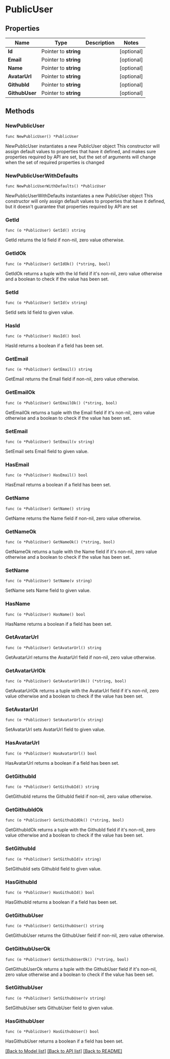 # PublicUser

## Properties

Name | Type | Description | Notes
------------ | ------------- | ------------- | -------------
**Id** | Pointer to **string** |  | [optional] 
**Email** | Pointer to **string** |  | [optional] 
**Name** | Pointer to **string** |  | [optional] 
**AvatarUrl** | Pointer to **string** |  | [optional] 
**GithubId** | Pointer to **string** |  | [optional] 
**GithubUser** | Pointer to **string** |  | [optional] 

## Methods

### NewPublicUser

`func NewPublicUser() *PublicUser`

NewPublicUser instantiates a new PublicUser object
This constructor will assign default values to properties that have it defined,
and makes sure properties required by API are set, but the set of arguments
will change when the set of required properties is changed

### NewPublicUserWithDefaults

`func NewPublicUserWithDefaults() *PublicUser`

NewPublicUserWithDefaults instantiates a new PublicUser object
This constructor will only assign default values to properties that have it defined,
but it doesn't guarantee that properties required by API are set

### GetId

`func (o *PublicUser) GetId() string`

GetId returns the Id field if non-nil, zero value otherwise.

### GetIdOk

`func (o *PublicUser) GetIdOk() (*string, bool)`

GetIdOk returns a tuple with the Id field if it's non-nil, zero value otherwise
and a boolean to check if the value has been set.

### SetId

`func (o *PublicUser) SetId(v string)`

SetId sets Id field to given value.

### HasId

`func (o *PublicUser) HasId() bool`

HasId returns a boolean if a field has been set.

### GetEmail

`func (o *PublicUser) GetEmail() string`

GetEmail returns the Email field if non-nil, zero value otherwise.

### GetEmailOk

`func (o *PublicUser) GetEmailOk() (*string, bool)`

GetEmailOk returns a tuple with the Email field if it's non-nil, zero value otherwise
and a boolean to check if the value has been set.

### SetEmail

`func (o *PublicUser) SetEmail(v string)`

SetEmail sets Email field to given value.

### HasEmail

`func (o *PublicUser) HasEmail() bool`

HasEmail returns a boolean if a field has been set.

### GetName

`func (o *PublicUser) GetName() string`

GetName returns the Name field if non-nil, zero value otherwise.

### GetNameOk

`func (o *PublicUser) GetNameOk() (*string, bool)`

GetNameOk returns a tuple with the Name field if it's non-nil, zero value otherwise
and a boolean to check if the value has been set.

### SetName

`func (o *PublicUser) SetName(v string)`

SetName sets Name field to given value.

### HasName

`func (o *PublicUser) HasName() bool`

HasName returns a boolean if a field has been set.

### GetAvatarUrl

`func (o *PublicUser) GetAvatarUrl() string`

GetAvatarUrl returns the AvatarUrl field if non-nil, zero value otherwise.

### GetAvatarUrlOk

`func (o *PublicUser) GetAvatarUrlOk() (*string, bool)`

GetAvatarUrlOk returns a tuple with the AvatarUrl field if it's non-nil, zero value otherwise
and a boolean to check if the value has been set.

### SetAvatarUrl

`func (o *PublicUser) SetAvatarUrl(v string)`

SetAvatarUrl sets AvatarUrl field to given value.

### HasAvatarUrl

`func (o *PublicUser) HasAvatarUrl() bool`

HasAvatarUrl returns a boolean if a field has been set.

### GetGithubId

`func (o *PublicUser) GetGithubId() string`

GetGithubId returns the GithubId field if non-nil, zero value otherwise.

### GetGithubIdOk

`func (o *PublicUser) GetGithubIdOk() (*string, bool)`

GetGithubIdOk returns a tuple with the GithubId field if it's non-nil, zero value otherwise
and a boolean to check if the value has been set.

### SetGithubId

`func (o *PublicUser) SetGithubId(v string)`

SetGithubId sets GithubId field to given value.

### HasGithubId

`func (o *PublicUser) HasGithubId() bool`

HasGithubId returns a boolean if a field has been set.

### GetGithubUser

`func (o *PublicUser) GetGithubUser() string`

GetGithubUser returns the GithubUser field if non-nil, zero value otherwise.

### GetGithubUserOk

`func (o *PublicUser) GetGithubUserOk() (*string, bool)`

GetGithubUserOk returns a tuple with the GithubUser field if it's non-nil, zero value otherwise
and a boolean to check if the value has been set.

### SetGithubUser

`func (o *PublicUser) SetGithubUser(v string)`

SetGithubUser sets GithubUser field to given value.

### HasGithubUser

`func (o *PublicUser) HasGithubUser() bool`

HasGithubUser returns a boolean if a field has been set.


[[Back to Model list]](../README.md#documentation-for-models) [[Back to API list]](../README.md#documentation-for-api-endpoints) [[Back to README]](../README.md)



